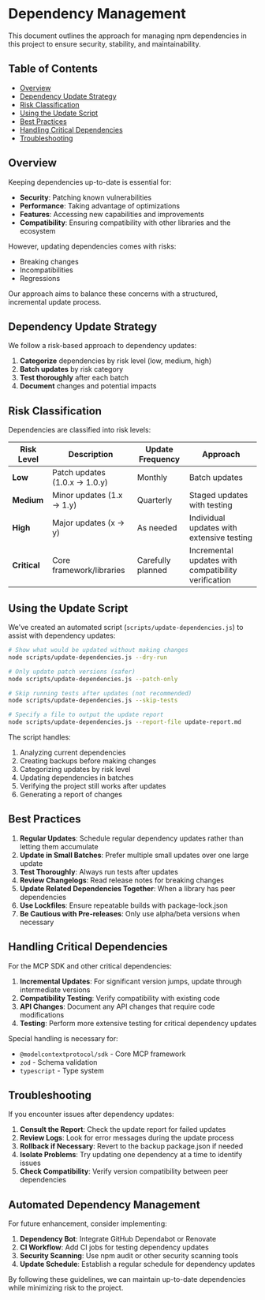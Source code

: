 # Dependency Management

This document outlines the approach for managing npm dependencies in this project to ensure security, stability, and maintainability.

## Table of Contents

- [Overview](#overview)
- [Dependency Update Strategy](#dependency-update-strategy)
- [Risk Classification](#risk-classification)
- [Using the Update Script](#using-the-update-script)
- [Best Practices](#best-practices)
- [Handling Critical Dependencies](#handling-critical-dependencies)
- [Troubleshooting](#troubleshooting)

## Overview

Keeping dependencies up-to-date is essential for:
- **Security**: Patching known vulnerabilities
- **Performance**: Taking advantage of optimizations
- **Features**: Accessing new capabilities and improvements
- **Compatibility**: Ensuring compatibility with other libraries and the ecosystem

However, updating dependencies comes with risks:
- Breaking changes
- Incompatibilities
- Regressions

Our approach aims to balance these concerns with a structured, incremental update process.

## Dependency Update Strategy

We follow a risk-based approach to dependency updates:

1. **Categorize** dependencies by risk level (low, medium, high)
2. **Batch updates** by risk category
3. **Test thoroughly** after each batch
4. **Document** changes and potential impacts

## Risk Classification

Dependencies are classified into risk levels:

| Risk Level | Description | Update Frequency | Approach |
|------------|-------------|------------------|----------|
| **Low** | Patch updates (1.0.x → 1.0.y) | Monthly | Batch updates |
| **Medium** | Minor updates (1.x → 1.y) | Quarterly | Staged updates with testing |
| **High** | Major updates (x → y) | As needed | Individual updates with extensive testing |
| **Critical** | Core framework/libraries | Carefully planned | Incremental updates with compatibility verification |

## Using the Update Script

We've created an automated script (`scripts/update-dependencies.js`) to assist with dependency updates:

```bash
# Show what would be updated without making changes
node scripts/update-dependencies.js --dry-run

# Only update patch versions (safer)
node scripts/update-dependencies.js --patch-only

# Skip running tests after updates (not recommended)
node scripts/update-dependencies.js --skip-tests

# Specify a file to output the update report
node scripts/update-dependencies.js --report-file update-report.md
```

The script handles:
1. Analyzing current dependencies
2. Creating backups before making changes
3. Categorizing updates by risk level
4. Updating dependencies in batches
5. Verifying the project still works after updates
6. Generating a report of changes

## Best Practices

1. **Regular Updates**: Schedule regular dependency updates rather than letting them accumulate
2. **Update in Small Batches**: Prefer multiple small updates over one large update
3. **Test Thoroughly**: Always run tests after updates
4. **Review Changelogs**: Read release notes for breaking changes
5. **Update Related Dependencies Together**: When a library has peer dependencies
6. **Use Lockfiles**: Ensure repeatable builds with package-lock.json
7. **Be Cautious with Pre-releases**: Only use alpha/beta versions when necessary

## Handling Critical Dependencies

For the MCP SDK and other critical dependencies:

1. **Incremental Updates**: For significant version jumps, update through intermediate versions
2. **Compatibility Testing**: Verify compatibility with existing code
3. **API Changes**: Document any API changes that require code modifications
4. **Testing**: Perform more extensive testing for critical dependency updates

Special handling is necessary for:
- `@modelcontextprotocol/sdk` - Core MCP framework
- `zod` - Schema validation
- `typescript` - Type system

## Troubleshooting

If you encounter issues after dependency updates:

1. **Consult the Report**: Check the update report for failed updates
2. **Review Logs**: Look for error messages during the update process
3. **Rollback if Necessary**: Revert to the backup package.json if needed
4. **Isolate Problems**: Try updating one dependency at a time to identify issues
5. **Check Compatibility**: Verify version compatibility between peer dependencies

## Automated Dependency Management

For future enhancement, consider implementing:

1. **Dependency Bot**: Integrate GitHub Dependabot or Renovate
2. **CI Workflow**: Add CI jobs for testing dependency updates
3. **Security Scanning**: Use npm audit or other security scanning tools
4. **Update Schedule**: Establish a regular schedule for dependency updates

By following these guidelines, we can maintain up-to-date dependencies while minimizing risk to the project.
